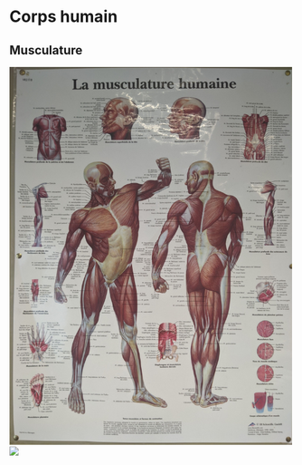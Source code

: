 # Corps humain

## Musculature

<img width="500px" src="https://github.com/kozlown/knowledge/blob/main/Escalade/images/musculature.jpg">
<img width="500px" src="https://github.com/kozlown/knowledge/blob/main/Escalade/images/syst%C3%A8me%20musculaire.jpg">
